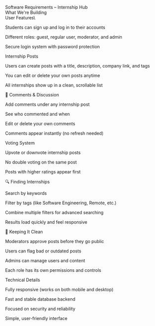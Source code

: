 Software Requirements – Internship Hub\
What We're Building\
User Features\

Students can sign up and log in to their accounts

Different roles: guest, regular user, moderator, and admin

Secure login system with password protection

Internship Posts

Users can create posts with a title, description, company link, and tags

You can edit or delete your own posts anytime

All internships show up in a clean, scrollable list

💬 Comments & Discussion

Add comments under any internship post

See who commented and when

Edit or delete your own comments

Comments appear instantly (no refresh needed)

Voting System

Upvote or downvote internship posts

No double voting on the same post

Posts with higher ratings appear first

🔍 Finding Internships

Search by keywords

Filter by tags (like Software Engineering, Remote, etc.)

Combine multiple filters for advanced searching

Results load quickly and feel responsive

🧹 Keeping It Clean

Moderators approve posts before they go public

Users can flag bad or outdated posts

Admins can manage users and content

Each role has its own permissions and controls

Technical Details

Fully responsive (works on both mobile and desktop)

Fast and stable database backend

Focused on security and reliability

Simple, user-friendly interface
